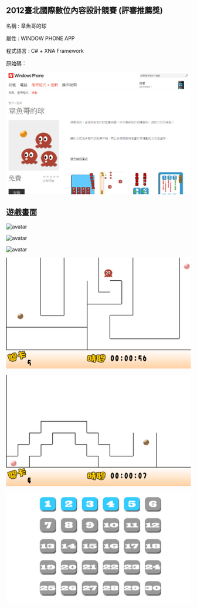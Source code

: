 ## 2012臺北國際數位內容設計競賽  (評審推薦獎)

名稱 : 章魚哥的球

屬性 : WINDOW PHONE APP 

程式語言 : C# + XNA Framework 

原始碼：

![avatar](./image/09.png)

## 遊戲畫面


![avatar](./image/01.png)

![avatar](./image/02.png)

![avatar](./image/03.png)

![avatar](./image/04.png)

![avatar](./image/05.png)

![avatar](./image/06.png)


